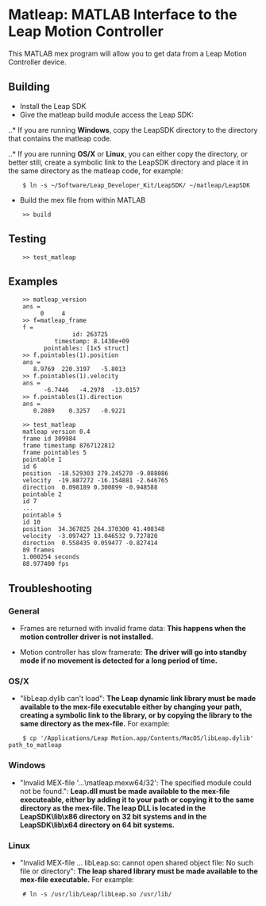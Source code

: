 # Matleap: MATLAB Interface to the Leap Motion Controller

This MATLAB mex program will allow you to get data from a Leap Motion
Controller device.

## Building

* Install the Leap SDK
* Give the matleap build module access the Leap SDK:

..* If you are running **Windows**, copy the LeapSDK directory to the
  directory that contains the matleap code.

..* If you are running **OS/X** or **Linux**, you can either copy the
  directory, or better still, create a symbolic link to the LeapSDK
  directory and place it in the same directory as the matleap code,
  for example:

```
    $ ln -s ~/Software/Leap_Developer_Kit/LeapSDK/ ~/matleap/LeapSDK
```

* Build the mex file from within MATLAB

```
    >> build
```

## Testing

```
    >> test_matleap
```

## Examples
```
    >> matleap_version
    ans =
         0     4
    >> f=matleap_frame
    f =
                  id: 263725
             timestamp: 8.1430e+09
          pointables: [1x5 struct]
    >> f.pointables(1).position
    ans =
       8.9769  220.3197   -5.8013
    >> f.pointables(1).velocity
    ans =
          -6.7446   -4.2978  -13.0157
    >> f.pointables(1).direction
    ans =
       0.2089    0.3257   -0.9221

    >> test_matleap
    matleap version 0.4
    frame id 309984
    frame timestamp 8767122812
    frame pointables 5
    pointable 1
    id 6
    position  -18.529303 279.245270 -9.088086
    velocity  -19.887272 -16.154881 -2.646765
    direction  0.098189 0.300899 -0.948588
    pointable 2
    id 7
    ...
    pointable 5
    id 10
    position  34.367825 264.370300 41.408348
    velocity  -3.097427 13.046532 9.727820
    direction  0.558435 0.059477 -0.827414
    89 frames
    1.000254 seconds
    88.977400 fps
```

## Troubleshooting

### General

* Frames are returned with invalid frame data:  **This happens when the
  motion controller driver is not installed.**

* Motion controller has slow framerate:  **The driver will go into standby
  mode if no movement is detected for a long period of time.**

### OS/X

* "libLeap.dylib can't load": **The Leap dynamic link library must be made
  available to the mex-file executable either by changing your path,
  creating a symbolic link to the library, or by copying the library to the
  same directory as the mex-file.**  For example:

```
    $ cp '/Applications/Leap Motion.app/Contents/MacOS/libLeap.dylib' path_to_matleap
```

### Windows

* "Invalid MEX-file '...\matleap.mexw64/32': The specified module could not
  be found.": **Leap.dll must be made available to the mex-file executeable,
  either by adding it to your path or copying it to the same directory as
  the mex-file.  The leap DLL is located in the LeapSDK\lib\x86 directory on
  32 bit systems and in the LeapSDK\lib\x64 directory on 64 bit systems.**

### Linux

* "Invalid MEX-file ... libLeap.so: cannot open shared object file: No such
  file or directory":  **The leap shared library must be made available to the
  mex-file executable.**  For example:

```
    # ln -s /usr/lib/Leap/libLeap.so /usr/lib/
```
